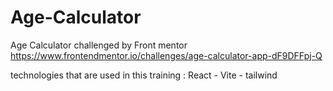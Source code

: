 # Age-Calculator
Age Calculator challenged by Front mentor
https://www.frontendmentor.io/challenges/age-calculator-app-dF9DFFpj-Q

technologies that are used in this training : React - Vite - tailwind
